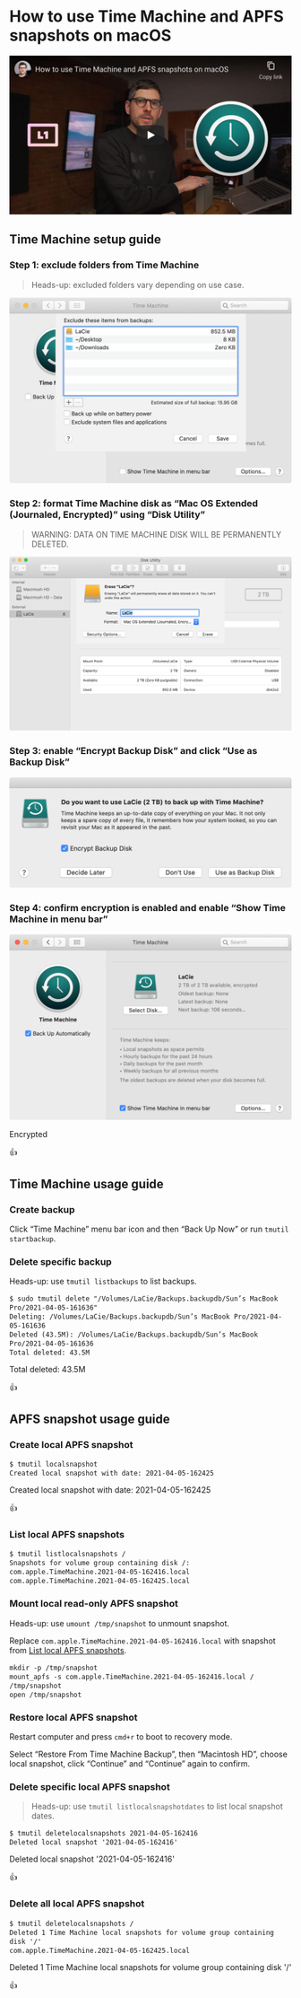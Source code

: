 <!--
Title: How to use Time Machine and APFS snapshots on macOS
Description: Learn how to use Time Machine and APFS snapshots on macOS.
Author: Sun Knudsen <https://github.com/sunknudsen>
Contributors: Sun Knudsen <https://github.com/sunknudsen>
Reviewers:
Publication date: 2021-04-02T17:40:53.608Z
Listed: true
-->

# How to use Time Machine and APFS snapshots on macOS

[![How to use Time Machine and APFS snapshots on macOS](how-to-use-time-machine-and-apfs-snapshots-on-macos.png)](https://www.youtube.com/watch?v=PY2gzNrK9Wc "How to use Time Machine and APFS snapshots on macOS")

## Time Machine setup guide

### Step 1: exclude folders from Time Machine

> Heads-up: excluded folders vary depending on use case.

![Format Time Machine drive](./exclude.png?shadow=1)

### Step 2: format Time Machine disk as “Mac OS Extended (Journaled, Encrypted)” using “Disk Utility”

> WARNING: DATA ON TIME MACHINE DISK WILL BE PERMANENTLY DELETED.

![Format Time Machine drive](./format.png?shadow=1)

### Step 3: enable “Encrypt Backup Disk” and click “Use as Backup Disk”

![Format Time Machine drive](./enable-time-machine.png?shadow=1&width=568)

### Step 4: confirm encryption is enabled and enable “Show Time Machine in menu bar”

![Format Time Machine drive](./confirm-encryption.png?shadow=1)

Encrypted

👍

## Time Machine usage guide

### Create backup

Click “Time Machine” menu bar icon and then “Back Up Now” or run `tmutil startbackup`.

### Delete specific backup

Heads-up: use `tmutil listbackups` to list backups.

```console
$ sudo tmutil delete "/Volumes/LaCie/Backups.backupdb/Sun’s MacBook Pro/2021-04-05-161636"
Deleting: /Volumes/LaCie/Backups.backupdb/Sun’s MacBook Pro/2021-04-05-161636
Deleted (43.5M): /Volumes/LaCie/Backups.backupdb/Sun’s MacBook Pro/2021-04-05-161636
Total deleted: 43.5M
```

Total deleted: 43.5M

👍

## APFS snapshot usage guide

### Create local APFS snapshot

```console
$ tmutil localsnapshot
Created local snapshot with date: 2021-04-05-162425
```

Created local snapshot with date: 2021-04-05-162425

👍

### List local APFS snapshots

```console
$ tmutil listlocalsnapshots /
Snapshots for volume group containing disk /:
com.apple.TimeMachine.2021-04-05-162416.local
com.apple.TimeMachine.2021-04-05-162425.local
```

### Mount local read-only APFS snapshot

Heads-up: use `umount /tmp/snapshot` to unmount snapshot.

Replace `com.apple.TimeMachine.2021-04-05-162416.local` with snapshot from [List local APFS snapshots](#list-local-apfs-snapshots).

```shell
mkdir -p /tmp/snapshot
mount_apfs -s com.apple.TimeMachine.2021-04-05-162416.local / /tmp/snapshot
open /tmp/snapshot
```

### Restore local APFS snapshot

Restart computer and press `cmd+r` to boot to recovery mode.

Select “Restore From Time Machine Backup”, then “Macintosh HD”, choose local snapshot, click “Continue” and “Continue” again to confirm.

### Delete specific local APFS snapshot

> Heads-up: use `tmutil listlocalsnapshotdates` to list local snapshot dates.

```console
$ tmutil deletelocalsnapshots 2021-04-05-162416
Deleted local snapshot '2021-04-05-162416'
```

Deleted local snapshot '2021-04-05-162416'

👍

### Delete all local APFS snapshot

```console
$ tmutil deletelocalsnapshots /
Deleted 1 Time Machine local snapshots for volume group containing disk '/'
com.apple.TimeMachine.2021-04-05-162425.local
```

Deleted 1 Time Machine local snapshots for volume group containing disk '/'

👍
